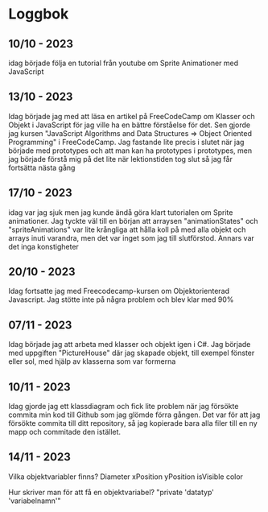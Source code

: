 Loggbok
===

10/10 - 2023
---

idag började följa en tutorial från youtube om Sprite Animationer med JavaScript


13/10 - 2023
---

Idag började jag med att läsa en artikel på FreeCodeCamp om Klasser och Objekt i JavaScript för jag ville ha en bättre förståelse för det. Sen gjorde jag kursen "JavaScript Algorithms and Data Structures => Object Oriented Programming" i FreeCodeCamp. Jag fastande lite precis i slutet när jag började med prototypes och att man kan ha prototypes i prototypes, men jag började förstå mig på det lite när lektionstiden tog slut så jag får fortsätta nästa gång 


17/10 - 2023
---

idag var jag sjuk men jag kunde ändå göra klart tutorialen om Sprite animationer. 
Jag tyckte väl till en början att arraysen "animationStates" och "spriteAnimations" var lite krångliga att hålla koll på med alla objekt och arrays inuti varandra, men det var inget som jag till slutförstod. Annars var det inga konstigheter



20/10 - 2023
---

Idag fortsatte jag med Freecodecamp-kursen om Objektorienterad Javascript. Jag stötte inte på några problem och blev klar med 90%


07/11 - 2023
---

Idag började jag att arbeta med klasser och objekt igen i C#. Jag började med uppgiften "PictureHouse" där jag skapade objekt, till exempel fönster eller sol, med hjälp av klasserna som var formerna




10/11 - 2023
---

Idag gjorde jag ett klassdiagram och fick lite problem när jag försökte commita min kod till Github som jag glömde förra gången. Det var för att jag försökte commita till ditt repository, så jag kopierade bara alla filer till en ny mapp och commitade den istället.



14/11 - 2023
---

Vilka objektvariabler finns?
Diameter
xPosition
yPosition
isVisible
color

Hur skriver man för att få en objektvariabel?
"private 'datatyp' 'variabelnamn'"
